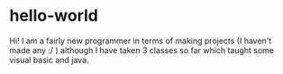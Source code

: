 # hello-world
Hi!
I am a fairly new programmer in terms of making projects (I haven't made any :/ ) although I have taken 3 classes so far which taught some visual basic and java.

